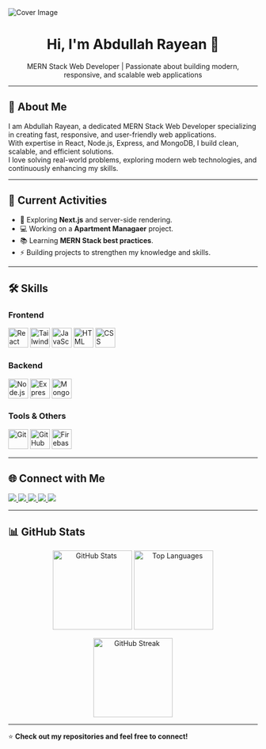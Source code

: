 <img src='https://i.ibb.co.com/Q77xbStZ/Cream-Minimalist-Corporate-Personal-Profile-Linked-In-Banner.png' alt='Cover Image'>
<!-- Profile Header -->
<h1 align="center">Hi, I'm Abdullah Rayean 👋</h1>
<p align="center">
  MERN Stack Web Developer | Passionate about building modern, responsive, and scalable web applications
</p>

---

## 🚀 About Me

I am Abdullah Rayean, a dedicated MERN Stack Web Developer specializing in creating fast, responsive, and user-friendly web applications.  
With expertise in React, Node.js, Express, and MongoDB, I build clean, scalable, and efficient solutions.  
I love solving real-world problems, exploring modern web technologies, and continuously enhancing my skills.

---

## 📌 Current Activities

- 🌱 Exploring **Next.js** and server-side rendering.
- 💻 Working on a **Apartment Managaer** project.
- 📚 Learning **MERN Stack best practices**.
- ⚡ Building projects to strengthen my knowledge and skills.

---

## 🛠 Skills

### **Frontend**
<p>
  <img src="https://cdn.worldvectorlogo.com/logos/react-2.svg" alt="React" width="40" height="40"/>
  <img src="https://cdn.worldvectorlogo.com/logos/tailwind-css-2.svg" alt="TailwindCSS" width="40" height="40"/>
  <img src="https://cdn.worldvectorlogo.com/logos/javascript-1.svg" alt="JavaScript" width="40" height="40"/>
  <img src="https://cdn.worldvectorlogo.com/logos/html-1.svg" alt="HTML" width="40" height="40"/>
  <img src="https://cdn.worldvectorlogo.com/logos/css-3.svg" alt="CSS" width="40" height="40"/>
</p>

### **Backend**
<p>
  <img src="https://cdn.worldvectorlogo.com/logos/nodejs-icon.svg" alt="Node.js" width="40" height="40"/>
  <img src="https://cdn.worldvectorlogo.com/logos/express-109.svg" alt="Express.js" width="40" height="40"/>
  <img src="https://cdn.worldvectorlogo.com/logos/mongodb-icon-1.svg" alt="MongoDB" width="40" height="40"/>
</p>

### **Tools & Others**
<p>
  <img src="https://cdn.worldvectorlogo.com/logos/git-icon.svg" alt="Git" width="40" height="40"/>
  <img src="https://cdn.worldvectorlogo.com/logos/github-icon-1.svg" alt="GitHub" width="40" height="40"/>
  <img src="https://cdn.worldvectorlogo.com/logos/firebase-1.svg" alt="Firebase" width="40" height="40"/>
</p>

---

## 🌐 Connect with Me

<p>
  <!-- LinkedIn -->
  <a href="https://linkedin.com/in/abdullah-rayean" target="_blank">
    <img src="https://img.shields.io/badge/LinkedIn-0077B5?style=for-the-badge&logo=linkedin&logoColor=white"/>
  </a>
  
  <!-- WhatsApp -->
  <a href="https://wa.me/8801789541811" target="_blank">
    <img src="https://img.shields.io/badge/WhatsApp-25D366?style=for-the-badge&logo=whatsapp&logoColor=white"/>
  </a>
  
  <!-- Instagram -->
  <a href="https://instagram.com/rayean.abdullah" target="_blank">
    <img src="https://img.shields.io/badge/Instagram-E4405F?style=for-the-badge&logo=instagram&logoColor=white"/>
  </a>
  
  <!-- Telegram -->
  <a href="https://t.me/@rayeanal" target="_blank">
    <img src="https://img.shields.io/badge/Telegram-26A5E4?style=for-the-badge&logo=telegram&logoColor=white"/>
  </a>
  
  <!-- Facebook -->
  <a href="https://facebook.com/abdullahrayean" target="_blank">
    <img src="https://img.shields.io/badge/Facebook-1877F2?style=for-the-badge&logo=facebook&logoColor=white"/>
  </a>
</p>

---

## 📊 GitHub Stats

<p align="center">
  <img src="https://github-readme-stats.vercel.app/api?username=Rayean52&show_icons=true&theme=tokyonight" alt="GitHub Stats" height="160"/>
  <img src="https://github-readme-stats.vercel.app/api/top-langs/?username=Rayean52&layout=compact&theme=tokyonight" alt="Top Languages" height="160"/>
</p>

<p align="center">
  <img src="https://streak-stats.demolab.com?user=Rayean52&theme=tokyonight" alt="GitHub Streak" height="160"/>
</p>

---

⭐️ **Check out my repositories and feel free to connect!**

